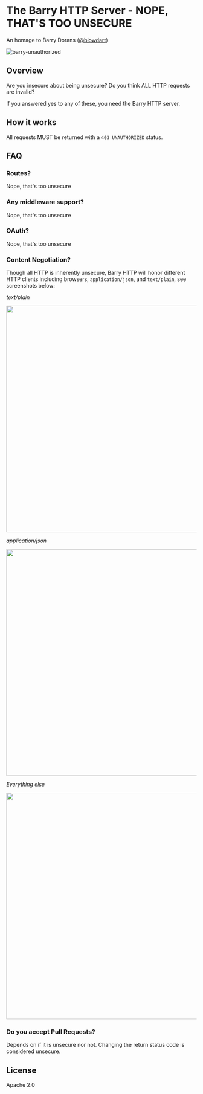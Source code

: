 # The Barry HTTP Server - NOPE, THAT'S TOO UNSECURE

An homage to Barry Dorans ([@blowdart](https://twitter.com/blowdart))

![barry-unauthorized](https://user-images.githubusercontent.com/141124/37240059-826ed7ca-23fa-11e8-877f-61db75d50e61.jpg)

## Overview
Are you insecure about being unsecure? Do you think ALL HTTP requests are invalid? 

If you answered yes to any of these, you need the Barry HTTP server. 
## How it works

All requests MUST be returned with a `403 UNAUTHORIZED` status.

## FAQ

### Routes?
Nope, that's too unsecure

### Any middleware support?
Nope, that's too unsecure

### OAuth?
Nope, that's too unsecure

### Content Negotiation?
Though all HTTP is inherently unsecure, Barry HTTP will honor different HTTP clients including browsers, `application/json`, and `text/plain`, see screenshots below:

*text/plain*

<img width="600" src="https://user-images.githubusercontent.com/141124/37240085-fdfcd6ee-23fa-11e8-9eaa-f658fc808455.png"/>

*application/json*

<img width="600" src="https://user-images.githubusercontent.com/141124/37240088-06ace59a-23fb-11e8-9a34-56ea07fc129f.png"/>

*Everything else*

<img width="600" src="https://user-images.githubusercontent.com/141124/37240400-83e9ac74-23ff-11e8-88e2-b3ff8a9176e4.png"/>

### Do you accept Pull Requests?
Depends on if it is unsecure nor not. Changing the return status code is considered unsecure.

## License
Apache 2.0

  
